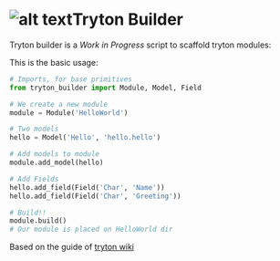 # ![alt text](https://raw.github.com/joac/tryton_builder/master/data/logo.png "Logo")Tryton Builder

Tryton builder is a *Work in Progress* script to scaffold tryton modules:

This is the basic usage:

```python
# Imports, for base primitives
from tryton_builder import Module, Model, Field

# We create a new module
module = Module('HelloWorld')

# Two models
hello = Model('Hello', 'hello.hello')

# Add models to module
module.add_model(hello)

# Add Fields
hello.add_field(Field('Char', 'Name'))
hello.add_field(Field('Char', 'Greeting'))

# Build!!
module.build()
# Our module is placed on HelloWorld dir
```

Based on the guide of [tryton wiki](http://code.google.com/p/tryton/wiki/HelloWorld)
